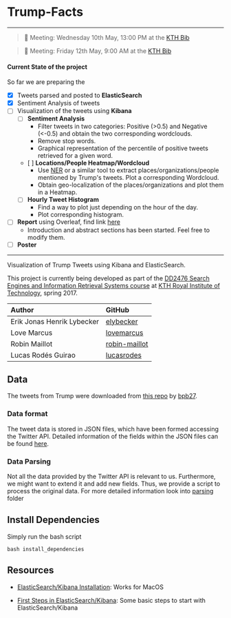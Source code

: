 # Trump-Facts


---
>	:calendar:
	Meeting: Wednesday 10th May, 13:00 PM at the [KTH Bib](https://www.google.se/maps/place/KTH+Biblioteket/@59.34789,18.072871,15z/data=!4m2!3m1!1s0x0:0x80f2dd1472d9a0fa?sa=X&ved=0ahUKEwiIs-nCv83TAhWkHpoKHderCygQ_BIIdjAN)

>	:calendar:
	Meeting: Friday 12th May, 9:00 AM at the [KTH Bib](https://www.google.se/maps/place/KTH+Biblioteket/@59.34789,18.072871,15z/data=!4m2!3m1!1s0x0:0x80f2dd1472d9a0fa?sa=X&ved=0ahUKEwiIs-nCv83TAhWkHpoKHderCygQ_BIIdjAN)

#### Current State of the project

So far we are preparing the
- [X] Tweets parsed and posted to **ElasticSearch**
- [X] Sentiment Analysis of tweets
- [ ] Visualization of the tweets using **Kibana**
	- [ ] **Sentiment Analysis**
		* Filter tweets in two categories: Positive (>0.5) and Negative (<-0.5) and obtain the two corresponding wordclouds.
		* Remove stop words. 
		* Graphical representation of the percentile of positive tweets retrieved for a given word.
	- [ ] **Locations/People Heatmap/Wordcloud**
		* Use [NER](https://nlp.stanford.edu/software/CRF-NER.shtml) or a similar tool to extract places/organizations/people mentioned by Trump's tweets. Plot a corresponding Wordcloud.
		* Obtain geo-localization of the places/organizations and plot them in a Heatmap.
	- [ ] **Hourly Tweet Histogram**
		* Find a way to plot just depending on the hour of the day.
		* Plot corresponding histogram.
- [ ] **Report** using Overleaf, find link [here](https://www.overleaf.com/9353622vmdbczthhksc#/33786110/)
	* Introduction and abstract sections has been started. Feel free to modify them.
- [ ] **Poster**

---

Visualization of Trump Tweets using Kibana and ElasticSearch.

This project is currently being developed as part of the [DD2476 Search Engines and Information Retrieval Systems course](https://www.kth.se/student/kurser/kurs/DD2476?l=en) at [KTH Royal Institute of Technology](http://kth.se), spring 2017.

| Author              		 | GitHub                                            |
|:---------------------------|:--------------------------------------------------|
| Erik Jonas Henrik Lybecker | [elybecker](https://github.com/elybecker) 		 |
| Love Marcus 				 | [lovemarcus](https://github.com/lovemarcus)     |
| Robin Maillot   			 | [robin-maillot](https://github.com/robin-maillot) |
| Lucas Rodés Guirao  		 | [lucasrodes](https://github.com/lucasrodes)       |


## Data

The tweets from Trump were downloaded from [this repo](https://github.com/bpb27/trump_tweet_data_archive) by [bpb27](https://github.com/bpb27/trump_tweet_data_archive).

### Data format

The tweet data is stored in JSON files, which have been formed accessing the Twitter API. Detailed information of the fields within the JSON files can be found [here](https://dev.twitter.com/overview/api/tweets).

### Data Parsing

Not all the data provided by the Twitter API is relevant to us. Furthermore, we might want to extend it and add new fields. Thus, we provide a script to process the original data. For more detailed information look into [parsing](parsing) folder 

## Install Dependencies
Simply run the bash script

```
bash install_dependencies
```


## Resources

- [ElasticSearch/Kibana Installation](https://github.com/lucasrodes/ES-gettingstarted/blob/master/INSTALLATION.md): Works for MacOS

- [First Steps in ElasticSearch/Kibana](https://github.com/lucasrodes/ES-gettingstarted/blob/master/firststeps.md): Some basic steps to start with ElasticSearch/Kibana
